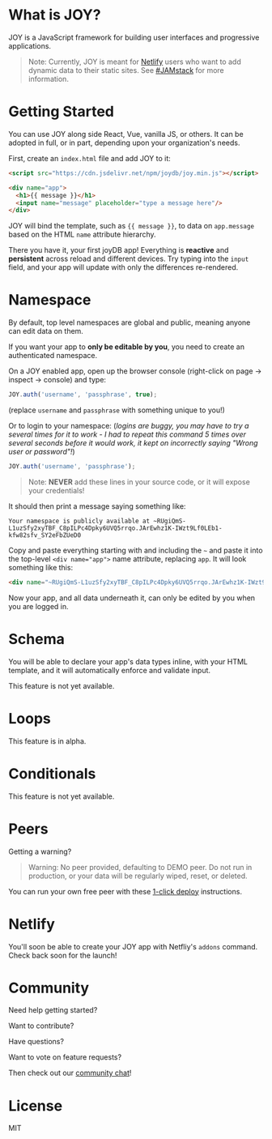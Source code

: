  # What is JOY?

JOY is a JavaScript framework for building user interfaces and progressive applications.

 > Note: Currently, JOY is meant for [Netlify](https://netlify.com/) users who want to add dynamic data to their static sites. See [#JAMstack](https://jamstack.org/) for more information.

 # Getting Started

You can use JOY along side React, Vue, vanilla JS, or others. It can be adopted in full, or in part, depending upon your organization's needs.

First, create an `index.html` file and add JOY to it:

```html
<script src="https://cdn.jsdelivr.net/npm/joydb/joy.min.js"></script>

<div name="app">
  <h1>{{ message }}</h1>
  <input name="message" placeholder="type a message here"/>
</div>
```

JOY will bind the template, such as `{{ message }}`, to data on `app.message` based on the HTML `name` attribute hierarchy.

There you have it, your first joyDB app! Everything is **reactive** and **persistent** across reload and different devices. Try typing into the `input` field, and your app will update with only the differences re-rendered.

 # Namespace

By default, top level namespaces are global and public, meaning anyone can edit data on them.

If you want your app to **only be editable by you**, you need to create an authenticated namespace.

On a JOY enabled app, open up the browser console (right-click on page -> inspect -> console) and type:

```javascript
JOY.auth('username', 'passphrase', true);
```

(replace `username` and `passphrase` with something unique to you!)

Or to login to your namespace: (*logins are buggy, you may have to try a several times for it to work - I had to repeat this command 5 times over several seconds before it would work, it kept on incorrectly saying "Wrong user or password"!*)

```javascript
JOY.auth('username', 'passphrase');
```

 > Note: **NEVER** add these lines in your source code, or it will expose your credentials!

It should then print a message saying something like:

`Your namespace is publicly available at ~RUgiQmS-L1uzSfy2xyTBF_C8pILPc4Dpky6UVQ5rrqo.JArEwhz1K-IWzt9Lf0LEb1-kfw82sfv_SY2eFbZUeD0`

Copy and paste everything starting with and including the `~` and paste it into the top-level `<div name="app">` name attribute, replacing `app`. It will look something like this:

```html
<div name="~RUgiQmS-L1uzSfy2xyTBF_C8pILPc4Dpky6UVQ5rrqo.JArEwhz1K-IWzt9Lf0LEb1-kfw82sfv_SY2eFbZUeD0">
```

Now your app, and all data underneath it, can only be edited by you when you are logged in.

 # Schema

You will be able to declare your app's data types inline, with your HTML template, and it will automatically enforce and validate input.

This feature is not yet available.

 # Loops

This feature is in alpha.

 # Conditionals

This feature is not yet available.

 # Peers

Getting a warning?

 > Warning: No peer provided, defaulting to DEMO peer. Do not run in production, or your data will be regularly wiped, reset, or deleted.

You can run your own free peer with these [1-click deploy](https://github.com/amark/gun#deploy) instructions.

 # Netlify

You'll soon be able to create your JOY app with Netfliy's `addons` command. Check back soon for the launch!

 # Community

Need help getting started?

Want to contribute?

Have questions?

Want to vote on feature requests?

Then check out our [community chat](https://gitter.im/amark/gun)!

 # License

MIT